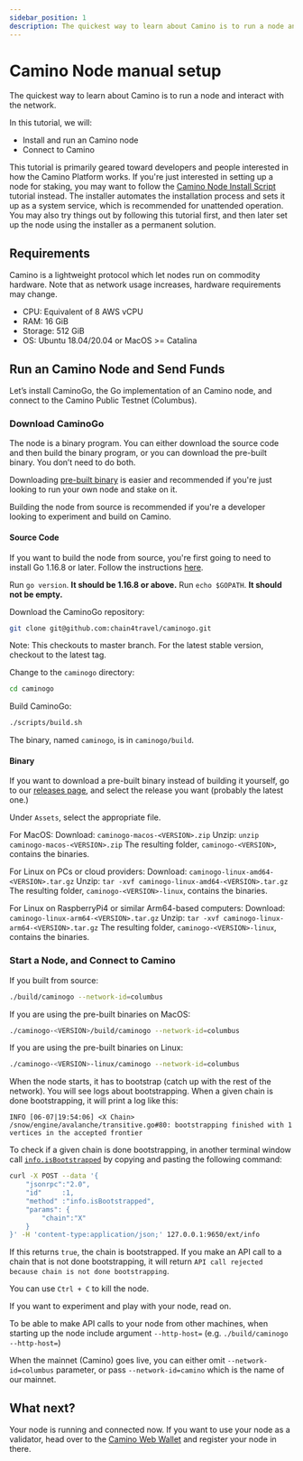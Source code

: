 ```yaml
---
sidebar_position: 1
description: The quickest way to learn about Camino is to run a node and interact with the network and geared toward people interested in how the Camino Platform works.
---
```


# Camino Node manual setup

The quickest way to learn about Camino is to run a node and interact with the network.

In this tutorial, we will:

- Install and run an Camino node
- Connect to Camino

This tutorial is primarily geared toward developers and people interested in how the Camino Platform works. If you're just interested in setting up a node for staking, you may want to follow the [Camino Node Install Script](set-up-node-with-installer.md) tutorial instead. The installer automates the installation process and sets it up as a system service, which is recommended for unattended operation. You may also try things out by following this tutorial first, and then later set up the node using the installer as a permanent solution.

## Requirements

Camino is a lightweight protocol which let nodes run on commodity hardware. Note that as network usage increases, hardware requirements may change.

- CPU: Equivalent of 8 AWS vCPU
- RAM: 16 GiB
- Storage: 512 GiB
- OS: Ubuntu 18.04/20.04 or MacOS &gt;= Catalina

## Run an Camino Node and Send Funds

Let’s install CaminoGo, the Go implementation of an Camino node, and connect to the Camino Public Testnet (Columbus).

### Download CaminoGo

The node is a binary program. You can either download the source code and then build the binary program, or you can download the pre-built binary. You don’t need to do both.

Downloading [pre-built binary](run-camino-node.md#binary) is easier and recommended if you're just looking to run your own node and stake on it.

Building the node from source is recommended if you're a developer looking to experiment and build on Camino.

#### **Source Code**

If you want to build the node from source, you're first going to need to install Go 1.16.8 or later. Follow the instructions [here](https://golang.org/doc/install).

Run `go version`. **It should be 1.16.8 or above.** Run `echo $GOPATH`. **It should not be empty.**

Download the CaminoGo repository:

```sh
git clone git@github.com:chain4travel/caminogo.git
```

Note: This checkouts to master branch. For the latest stable version, checkout to the latest tag.

Change to the `caminogo` directory:

```sh
cd caminogo
```

Build CaminoGo:

```sh
./scripts/build.sh
```

The binary, named `caminogo`, is in `caminogo/build`.

#### **Binary**

If you want to download a pre-built binary instead of building it yourself, go to our [releases page](https://github.com/chain4travel/caminogo/releases), and select the release you want (probably the latest one.)

Under `Assets`, select the appropriate file.

For MacOS: Download: `caminogo-macos-<VERSION>.zip`
Unzip: `unzip caminogo-macos-<VERSION>.zip` The resulting folder, `caminogo-<VERSION>`, contains the binaries.

For Linux on PCs or cloud providers: Download: `caminogo-linux-amd64-<VERSION>.tar.gz`
Unzip: `tar -xvf caminogo-linux-amd64-<VERSION>.tar.gz`
The resulting folder, `caminogo-<VERSION>-linux`, contains the binaries.

For Linux on RaspberryPi4 or similar Arm64-based computers: Download: `caminogo-linux-arm64-<VERSION>.tar.gz`
Unzip: `tar -xvf caminogo-linux-arm64-<VERSION>.tar.gz`
The resulting folder, `caminogo-<VERSION>-linux`, contains the binaries.

### Start a Node, and Connect to Camino

If you built from source:

```sh
./build/caminogo --network-id=columbus
```

If you are using the pre-built binaries on MacOS:

```sh
./caminogo-<VERSION>/build/caminogo --network-id=columbus
```

If you are using the pre-built binaries on Linux:

```sh
./caminogo-<VERSION>-linux/caminogo --network-id=columbus
```

When the node starts, it has to bootstrap (catch up with the rest of the network). You will see logs about bootstrapping. When a given chain is done bootstrapping, it will print a log like this:

`INFO [06-07|19:54:06] <X Chain> /snow/engine/avalanche/transitive.go#80: bootstrapping finished with 1 vertices in the accepted frontier`

To check if a given chain is done bootstrapping, in another terminal window call [`info.isBootstrapped`](../../../apis/caminogo-apis/info.md#infoisbootstrapped) by copying and pasting the following command:

```sh
curl -X POST --data '{
    "jsonrpc":"2.0",
    "id"     :1,
    "method" :"info.isBootstrapped",
    "params": {
        "chain":"X"
    }
}' -H 'content-type:application/json;' 127.0.0.1:9650/ext/info
```

If this returns `true`, the chain is bootstrapped. If you make an API call to a chain that is not done bootstrapping, it will return `API call rejected because chain is not done bootstrapping`.

You can use `Ctrl + C` to kill the node.

If you want to experiment and play with your node, read on.

To be able to make API calls to your node from other machines, when starting up the node include argument `--http-host=` (e.g. `./build/caminogo --http-host=`)

When the mainnet (Camino) goes live, you can either omit `--network-id=columbus` parameter, or pass `--network-id=camino` which is the name of our mainnet.

## What next?

Your node is running and connected now. If you want to use your node as a validator, head over to the [Camino Web Wallet](https://wallet.camino.foundation) and register your node in there.
